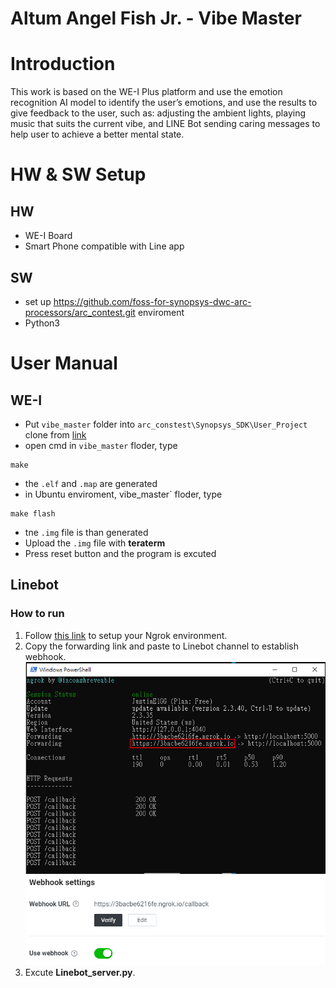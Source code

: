 # Altum Angel Fish Jr. - Vibe Master
# Introduction
This work is based on the WE-I Plus platform and use the emotion recognition AI model to identify the user’s emotions, and use the results to give feedback to the user, such as: adjusting the ambient lights, playing music that suits the current vibe, and LINE Bot sending caring messages to help user to achieve a better mental state.
# HW & SW Setup
## HW
- WE-I Board
- Smart Phone compatible with Line app
## SW
- set up https://github.com/foss-for-synopsys-dwc-arc-processors/arc_contest.git enviroment
- Python3
# User Manual
## WE-I
- Put `vibe_master` folder into `arc_constest\Synopsys_SDK\User_Project` clone from [link](https://github.com/foss-for-synopsys-dwc-arc-processors/arc_contest.git)
- open cmd in `vibe_master` floder, type
```shell
make
```
- the ```.elf``` and ```.map``` are generated
- in Ubuntu enviroment, vibe_master` floder, type
```shell
make flash
```
- tne ```.img``` file is than generated
- Upload the ```.img``` file with **teraterm**
- Press reset button and the program is excuted
## Linebot
### How to run
1. Follow [this link](https://dashboard.ngrok.com/get-started/setup) to setup your Ngrok environment.
2. Copy the forwarding link and paste to Linebot channel to establish webhook.![](img/cmd_ngrok.png)
![](img/line.png)
3. Excute **Linebot_server.py**.
